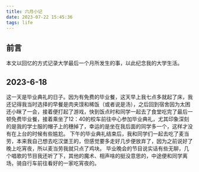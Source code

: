 ```yaml
---
title: 六月小记
date: 2023-07-22 15:45:36
tags: life
---
```

## 前言
本文以回忆的方式记录大学最后一个月所发生的事，以此纪念我的大学生活。
## 2023-6-18
这一天是毕业典礼的日子。因为有免费的毕业餐，这天早上我七点多就起了床，我还记得我当时选择的早餐是肉夹馍和稀饭（或者说是汤），之后回到宿舍因为太困还小眯了一会，接着便打起了游戏，快到饭点时和同学一起去了食堂吃完了最后一顿免费毕业餐，接着乘坐了12：40的校车前往中心参加毕业典礼，尤其印象深刻的是我的学士服的帽子上的穗掉了，幸运的是坐在我后面的同学多一个，这样才没有在上台的时候有些尴尬。
下午的毕业典礼结束后，我和同学们一起去吃了麦当劳，本来我自己想去吃汉堡王的，但感觉要多走好几步便放弃了，因为之前说好了晚上吃宵夜，所以麦当劳我就只点了鸡块。
毕业晚会的节目说实话有些无聊，几个唱歌的节目我还听了下，其他的魔术、相声啥的挺没意思的，中途便和同学离场，骑自行车前往看好的一家吃宵夜的。